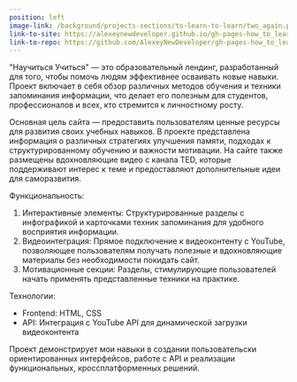 ```yaml
---
position: left
image-link: /background/projects-sections/to-learn-to-learn/two_again.png
link-to-site: https://alexeynewdeveloper.github.io/gh-pages-how_to_learn/index.html
link-to-repo: https://github.com/AlexeyNewDeveloper/gh-pages-how_to_learn/tree/main
---
```


"Научиться Учиться" — это образовательный лендинг, разработанный для того, чтобы помочь людям эффективнее осваивать новые навыки. Проект включает в себя обзор различных методов обучения и техники запоминания информации, что делает его полезным для студентов, профессионалов и всех, кто стремится к личностному росту.

Основная цель сайта — предоставить пользователям ценные ресурсы для развития своих учебных навыков. В проекте представлена информация о различных стратегиях улучшения памяти, подходах к структурированному обучению и важности мотивации. На сайте также размещены вдохновляющие видео с канала TED, которые поддерживают интерес к теме и предоставляют дополнительные идеи для саморазвития.

Функциональность:

1. Интерактивные элементы: Структурированные разделы с инфографикой и карточками техник запоминания для удобного восприятия информации.
2. Видеоинтеграция: Прямое подключение к видеоконтенту с YouTube, позволяющее пользователям получать полезные и вдохновляющие материалы без необходимости покидать сайт.
3. Мотивационные секции: Разделы, стимулирующие пользователей начать применять представленные техники на практике.

Технологии:

- Frontend: HTML, CSS
- API: Интеграция с YouTube API для динамической загрузки видеоконтента

Проект демонстрирует мои навыки в создании пользовательски ориентированных интерфейсов, работе с API и реализации функциональных, кроссплатформенных решений.

<!-- Лендинг, который содержит информацию о том как правильно обучатся.
Различные техники запоминания, а также заряд мотивации и несколько видео с youtube канала Ted.

В проекте использованы технологии:

1. HTML
2. CSS

Старался все делать в рамках BEM.
Сайт представляет собой лендинг, который содержит информацию о том, как лучше учится, какие техники использовать для запоминания.
Также есть два встроенных видео с youtube-канала TED. -->
